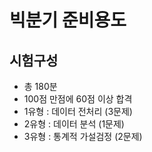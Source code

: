 # 빅분기 준비용도
## 시험구성
* 총 180분
* 100점 만점에 60점 이상 합격
* 1유형 : 데이터 전처리 (3문제)
* 2유형 : 데이터 분석 (1문제)
* 3유형 : 통계적 가설검정 (2문제)